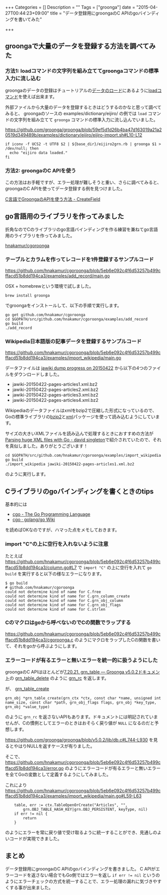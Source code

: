 +++
Categories = []
Description = ""
Tags = ["groonga"]
date = "2015-04-27T00:44:23+09:00"
title = "データ登録用にgroongaのC APIのgoバインディングを書いてみた"

+++
## groongaで大量のデータを登録する方法を調べてみた

### 方法1: loadコマンドの文字列を組み立ててgroongaコマンドの標準入力に流し込む

groongaのデータの登録はチュートリアルの[データのロード](http://groonga.org/ja/docs/tutorial/introduction.html#load-records)にあるように[loadコマンド](http://groonga.org/ja/docs/reference/commands/load.html)を使えば出来ます。

外部ファイルから大量のデータを登録するときはどうするのかなと思って調べてみると、 groongaのソースの examples/dictionary/eijiro/ の例では `load` コマンドの文字列を組み立てて `groonga` コマンドの標準入力に流し込んでいました。

https://github.com/groonga/groonga/blob/59ef5d1d26b4ba47d163019a21a20519d349489b/examples/dictionary/eijiro/eijiro-import.sh#L10-L12

```
if iconv -f UCS2 -t UTF8 $2 | ${base_dir}/eijiro2grn.rb | groonga $1 > /dev/null; then
  echo "eijiro data loaded."
fi
```

### 方法2: groongaのC APIを使う
この方法はお手軽ですが、エラー処理が難しそうと重い、さらに調べてみると、groongaのC APIを使ってデータ登録する例を見つけました。

[C言語でGroongaのAPIを使う方法 - CreateField](http://createfield.com/C%E8%A8%80%E8%AA%9E%E3%81%A7Groonga%E3%81%AEAPI%E3%82%92%E4%BD%BF%E3%81%86%E6%96%B9%E6%B3%95)

## go言語用のライブラリを作ってみました

折角なのでCのライブラリのgo言語バインディングを作る練習を兼ねてgo言語用のライブラリを作ってみました。

[hnakamur/cgoroonga](https://github.com/hnakamur/cgoroonga)

### テーブルとカラムを作ってレコードを1件登録するサンプルコード

https://github.com/hnakamur/cgoroonga/blob/5eb6e092c4f6d53257b499cffacd51b8dd194ca3/examples/add_record/main.go

OSX + homebrewという環境で試しました。

```
brew install groonga
```

でgroongaをインストールして、以下の手順で実行します。

```
go get github.com/hnakamur/cgoroonga
cd $GOPATH/src/github.com/hnakamur/cgoroonga/examples/add_record
go build
./add_record
```

### Wikipedia日本語版の記事データを登録するサンプルコード

https://github.com/hnakamur/cgoroonga/blob/5eb6e092c4f6d53257b499cffacd51b8dd194ca3/examples/import_wikipedia/main.go

データファイルは
[jawiki dump progress on 20150422](http://dumps.wikimedia.org/jawiki/20150422/)
から以下の4つのファイルをダウンロードしました。

* jawiki-20150422-pages-articles1.xml.bz2
* jawiki-20150422-pages-articles2.xml.bz2
* jawiki-20150422-pages-articles3.xml.bz2
* jawiki-20150422-pages-articles4.xml.bz2

Wikipediaのデータファイルはxmlをbzip2で圧縮した形式になっているので、Goの標準ライブラリの[bzip2](http://golang.org/pkg/compress/bzip2/)と[xml](http://golang.org/pkg/encoding/xml/)パッケージを使って読み込むようにしています。

サイズの大きいXMLファイルを読み込んで処理するときにおすすめの方法が
[Parsing huge XML files with Go - david singleton](http://blog.davidsingleton.org/parsing-huge-xml-files-with-go/)で紹介されていたので、それを真似しました。ありがとうございます！

```
cd $GOPATH/src/github.com/hnakamur/cgoroonga/examples/import_wikipedia
go build
./import_wikipedia jawiki-20150422-pages-articles1.xml.bz2
```

のように実行します。

## Cライブラリのgoバインディングを書くときのtips

基本的には

* [cgo - The Go Programming Language](https://golang.org/cmd/cgo/)
* [cgo · golang/go Wiki](https://github.com/golang/go/wiki/cgo)

を読めばOKなのですが、ハマった点をメモしておきます。

### import "C"の上に空行を入れないように注意

たとえば
https://github.com/hnakamur/cgoroonga/blob/5eb6e092c4f6d53257b499cffacd51b8dd194ca3/column.go#L7
で `import "C"` の上に空行を入れて `go build` を実行すると以下の様なエラーになります。

```
$ go build
# github.com/hnakamur/cgoroonga
could not determine kind of name for C.free
could not determine kind of name for C.grn_column_create
could not determine kind of name for C.grn_obj_column
could not determine kind of name for C.grn_obj_flags
could not determine kind of name for C.strlen
```

### Cのマクロはgoから呼べないのでCの関数でラップする

https://github.com/hnakamur/cgoroonga/blob/5eb6e092c4f6d53257b499cffacd51b8dd194ca3/cgoroonga.c
のようにマクロをラップしたCの関数を書いて、それをgoから呼ぶようにします。

### エラーコードが有るエラーと無いエラーを統一的に扱うようにした

groongaのC APIはほとんどが[7.20.21. grn_table — Groonga v5.0.2ドキュメント](http://groonga.org/ja/docs/reference/api/grn_table.html)の [grn_table_delete](http://groonga.org/ja/docs/reference/api/grn_table.html#c.grn_table_delete)  のように [grn_rc](https://github.com/groonga/groonga/blob/v5.0.2/include/groonga/groonga.h#L44-L125) を返します。

が、 [grn_table_create](http://groonga.org/ja/docs/reference/api/grn_table.html#c.grn_table_create)

```
grn_obj *grn_table_create(grn_ctx *ctx, const char *name, unsigned int name_size, const char *path, grn_obj_flags flags, grn_obj *key_type, grn_obj *value_type)
```

のように `grn_rc` を返さないAPIもあります。ドキュメントには明記されていませんが、Cの慣例としてエラーのときはおそらく戻り値が `NULL` になるのだと予想します。

https://github.com/groonga/groonga/blob/v5.0.2/lib/db.c#L744-L930 を見るとやはりNULLを返すケースが有りました。

そこで、
https://github.com/hnakamur/cgoroonga/blob/5eb6e092c4f6d53257b499cffacd51b8dd194ca3/error.go
のようにエラーコードが有るエラーと無いエラーを全てGoの変数として定義するようにしてみました。

これにより
https://github.com/hnakamur/cgoroonga/blob/5eb6e092c4f6d53257b499cffacd51b8dd194ca3/examples/import_wikipedia/main.go#L59-L63

```
	table, err := ctx.TableOpenOrCreate("Articles", "",
		grn.OBJ_TABLE_HASH_KEY|grn.OBJ_PERSISTENT, keyType, nil)
	if err != nil {
		return
	}
```

のようにエラーを常に戻り値で受け取るように統一することができ、見通しのよいコードが実現できました。


## まとめ

データ登録用にgroongaのC APIのgoバインディングを書きました。
C APIがエラーコードを返さない場合でもGo側ではエラーを返し `if err != nil` というのようにエラーチェックの方式を統一することで、エラー処理の漏れに気づきやすくする事が出来ました。

